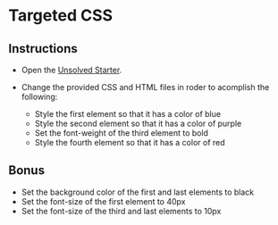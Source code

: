 # Targeted CSS

## Instructions

* Open the [Unsolved Starter](Unsolved/index.html).

* Change the provided CSS and HTML files in roder to acomplish the following:
  * Style the first element so that it has a color of blue
  * Style the second element so that it has a color of purple
  * Set the font-weight of the third element to bold
  * Style the fourth element so that it has a color of red

## Bonus

* Set the background color of the first and last elements to black
* Set the font-size of the first element to 40px
* Set the font-size of the third and last elements to 10px
